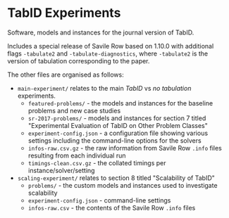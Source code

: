 # TabID Experiments

Software, models and instances for the journal version of TabID.

Includes a special release of Savile Row based on 1.10.0 with additional flags
`-tabulate2` and `-tabulate-diagnostics`, where `-tabulate2` is the version of
tabulation corresponding to the paper.

The other files are organised as follows:

- `main-experiment/` relates to the main *TabID* vs *no tabulation* experiments.
  - `featured-problems/` - the models and instances for the baseline problems
    and new case studies
  - `sr-2017-problems/` - models and instances for section 7 titled
    "Experimental Evaluation of TabID on Other Problem Classes"
  - `experiment-config.json` - a configuration file showing various settings
    including the command-line options for the solvers
  - `infos-raw.csv.gz` - the raw information from Savile Row `.info` files
    resulting from each individual run
  - `timings-clean.csv.gz` - the collated timings per instance/solver/setting
- `scaling-experiment/` relates to section 8 titled "Scalability of TabID"
  - `problems/` - the custom models and instances used to investigate
    scalability
  - `experiment-config.json` - command-line settings
  - `infos-raw.csv` - the contents of the Savile Row `.info` files

